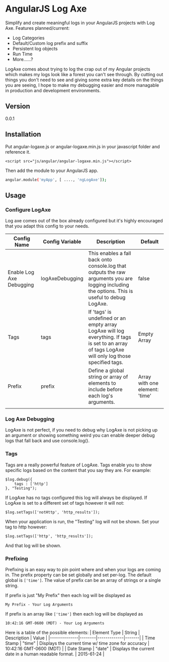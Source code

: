 # AngularJS Log Axe

Simplify and create meaningful logs in your AngularJS projects with Log Axe. Features planned/current:
  - Log Categories
  - Default/Custom log prefix and suffix
  - Persistent log objects
  - Run Time
  - More......?

LogAxe comes about trying to log the crap out of my Angular projects which makes my logs look like a forest you can't see through. By cutting out things you don't need to see and giving some extra key details on the things you are seeing, I hope to make my debugging easier and more managable in production and development environments. 

## Version
0.0.1

## Installation

Put angular-logaxe.js or angular-logaxe.min.js in your javascript folder and reference it.

```
<script src="js/angular/angular-logaxe.min.js"></script>
```

Then add the module to your AngularJS app.

```sh
angular.module('myApp', [ ...., 'ngLogAxe']);
```

## Usage

### Configure LogAxe

Log axe comes out of the box already configured but it's highly encouraged that you adapt this config to your needs.

| Config Name | Config Variable | Description | Default|
|-------------|-----------------|-------------|--------|
| Enable Log Axe Debugging | logAxeDebugging | This enables a fall back onto console.log that outputs the raw arguments you are logging including the options. This is useful to debug LogAxe. | false |
| Tags | tags | If 'tags' is undefined or an empty array LogAxe will log everything. If tags is set to an array of tags LogAxe will only log those specified tags. | Empty Array |
| Prefix | prefix | Define a global string or array of elements to include before each log's arguments. | Array with one element: 'time' |
|||||

### Log Axe Debugging

LogAxe is not perfect, if you need to debug why LogAxe is not picking up an argument or showing something weird you can enable deeper debug logs that fall back and use console.log().

### Tags

Tags are a really powerful feature of LogAxe. Tags enable you to show specific logs based on the content that you say they are. For example:

```
$log.debug({
	tags : ['http']
}, "Testing");
```

If LogAxe has no tags configured this log will always be displayed. If LogAxe is set to a different set of tags however it will not:

```
$log.setTags(['notHttp', 'http_results']);
```

When your application is run, the "Testing" log will not be shown. Set your tag to http however:

```
$log.setTags(['http', 'http_results']);
```

And that log will be shown.

### Prefixing

Prefixing is an easy way to pin point where and when your logs are coming in. The prefix property can be set globally and set per-log. The default global is ```['time']```. The value of prefix can be an array of strings or a single string.

If prefix is just "My Prefix" then each log will be displayed as
```
My Prefix - Your Log Arguments
```
If prefix is an array like ```['time']``` then each log will be displayed as
```
10:42:16 GMT-0600 (MDT) - Your Log Arguments
```

Here is a table of the possible elements:
| Element Type | String | Description | Value |
|--------------|--------|-------------|-------|
| Time Stamp | "time" | Displays the current time w/ time zone for accuracy | 10:42:16 GMT-0600 (MDT) |
| Date Stamp | "date" | Displays the current date in a human readable format. | 2015-61-24 |
